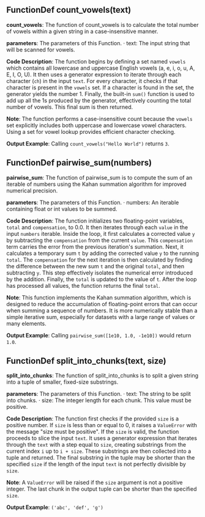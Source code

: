## FunctionDef count_vowels(text)
**count_vowels**: The function of count_vowels is to calculate the total number of vowels within a given string in a case-insensitive manner.

**parameters**: The parameters of this Function.
· text: The input string that will be scanned for vowels.

**Code Description**:
The function begins by defining a set named `vowels` which contains all lowercase and uppercase English vowels (a, e, i, o, u, A, E, I, O, U). It then uses a generator expression to iterate through each character (`ch`) in the input `text`. For every character, it checks if that character is present in the `vowels` set. If a character is found in the set, the generator yields the number 1. Finally, the built-in `sum()` function is used to add up all the 1s produced by the generator, effectively counting the total number of vowels. This final sum is then returned.

**Note**:
The function performs a case-insensitive count because the `vowels` set explicitly includes both uppercase and lowercase vowel characters. Using a set for vowel lookup provides efficient character checking.

**Output Example**:
Calling `count_vowels("Hello World")` returns `3`.
## FunctionDef pairwise_sum(numbers)
**pairwise_sum**: The function of pairwise_sum is to compute the sum of an iterable of numbers using the Kahan summation algorithm for improved numerical precision.

**parameters**: The parameters of this Function.
· numbers: An iterable containing float or int values to be summed.

**Code Description**:
The function initializes two floating-point variables, `total` and `compensation`, to 0.0. It then iterates through each `value` in the input `numbers` iterable. Inside the loop, it first calculates a corrected value `y` by subtracting the `compensation` from the current `value`. This `compensation` term carries the error from the previous iteration's summation. Next, it calculates a temporary sum `t` by adding the corrected value `y` to the running `total`. The `compensation` for the next iteration is then calculated by finding the difference between the new sum `t` and the original `total`, and then subtracting `y`. This step effectively isolates the numerical error introduced by the addition. Finally, the `total` is updated to the value of `t`. After the loop has processed all values, the function returns the final `total`.

**Note**:
This function implements the Kahan summation algorithm, which is designed to reduce the accumulation of floating-point errors that can occur when summing a sequence of numbers. It is more numerically stable than a simple iterative sum, especially for datasets with a large range of values or many elements.

**Output Example**:
Calling `pairwise_sum([1e10, 1.0, -1e10])` would return `1.0`.
## FunctionDef split_into_chunks(text, size)
**split_into_chunks**: The function of split_into_chunks is to split a given string into a tuple of smaller, fixed-size substrings.

**parameters**: The parameters of this Function.
· text: The string to be split into chunks.
· size: The integer length for each chunk. This value must be positive.

**Code Description**:
The function first checks if the provided `size` is a positive number. If `size` is less than or equal to 0, it raises a `ValueError` with the message "size must be positive". If the `size` is valid, the function proceeds to slice the input `text`. It uses a generator expression that iterates through the `text` with a step equal to `size`, creating substrings from the current index `i` up to `i + size`. These substrings are then collected into a tuple and returned. The final substring in the tuple may be shorter than the specified `size` if the length of the input `text` is not perfectly divisible by `size`.

**Note**:
A `ValueError` will be raised if the `size` argument is not a positive integer. The last chunk in the output tuple can be shorter than the specified `size`.

**Output Example**:
`('abc', 'def', 'g')`
